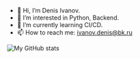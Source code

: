 - 👋 Hi, I’m Denis Ivanov.
- 👀 I’m interested in Python, Backend.
- 🌱 I’m currently learning CI/CD.
- 📫 How to reach me: ivanov.denis@bk.ru

![My GitHub stats](https://github-readme-stats.vercel.app/api?username=ivanovdv&show_icons=true&theme=transparent)
<!---
ivanov-dv/ivanov-dv is a ✨ special ✨ repository because its `README.md` (this file) appears on your GitHub profile.
You can click the Preview link to take a look at your changes.
--->
